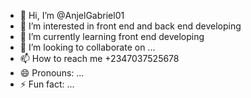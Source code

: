 - 👋 Hi, I’m @AnjelGabriel01
- 👀 I’m interested in front end and back end developing
- 🌱 I’m currently learning front end developing 
- 💞️ I’m looking to collaborate on ...
- 📫 How to reach me +2347037525678
- 😄 Pronouns: ...
- ⚡ Fun fact: ...

<!---
AnjelGabriel01/AnjelGabriel01 is a ✨ special ✨ repository because its `README.md` (this file) appears on your GitHub profile.
You can click the Preview link to take a look at your changes.
--->
